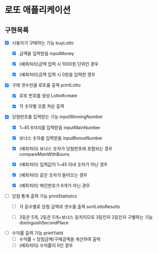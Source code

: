# 로또 애플리케이션

## 구현목록

- [x] 사용자가 구매하는 기능 buyLotto
    - [x] 금액을 입력받음 inputMoney
    - [x] (예외처리)금액 입력 시 1000원 단위인 경우 
    - [x] (예외처리)금액 입력 시 0원을 입력한 경우


- [x] 구매 갯수만큼 로또를 출력 printLotto
    - [x] 로또 번호를 생성 Lotto#create
    - [x] 각 숫자별 오름 차순 출력 


- [X] 당첨번호를 입력받는 기능 inputWinningNumber
    - [x] 1~45 6자리를 입력받음 inputMainNumber
    - [X] 보너스 숫자를 입력받음 inputBonusNumber
    - [X] (예외처리) 보너스 숫자가 당첨번호에 포함되는 경우 compareMainWithBouns
    - [X] (예외처리) 입력값이 1~45 이내 숫자가 아닌 경우
    - [X] (예외처리) 같은 숫자가 들어오는 경우
    - [X] (예외처리) 메인번호가 6개가 아닌 경우


- [ ] 당첨 통계 출력 기능 printStatistics
    - [ ] 각 등수별로 당첨 금액과 갯수를 출력 sortLottoResults
    - [ ] 3등은 5개, 2등은 5개+보너스 일치이므로 3등인지 2등인지 구별하는 기능 distinguishSecondPlace


- [ ] 수익률 출력 기능 printYield
    - [ ] 수익률 = 당첨금액/구매금액을 계산하여 출력 
    - [ ] (예외처리) 수익률이 0인 경우